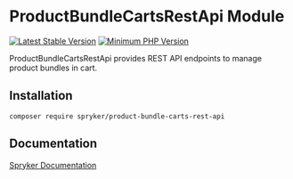 # ProductBundleCartsRestApi Module
[![Latest Stable Version](https://poser.pugx.org/spryker/product-bundle-carts-rest-api/v/stable.svg)](https://packagist.org/packages/spryker/product-bundle-carts-rest-api)
[![Minimum PHP Version](https://img.shields.io/badge/php-%3E%3D%208.0-8892BF.svg)](https://php.net/)

ProductBundleCartsRestApi provides REST API endpoints to manage product bundles in cart.

## Installation

```
composer require spryker/product-bundle-carts-rest-api
```

## Documentation

[Spryker Documentation](https://docs.spryker.com)
